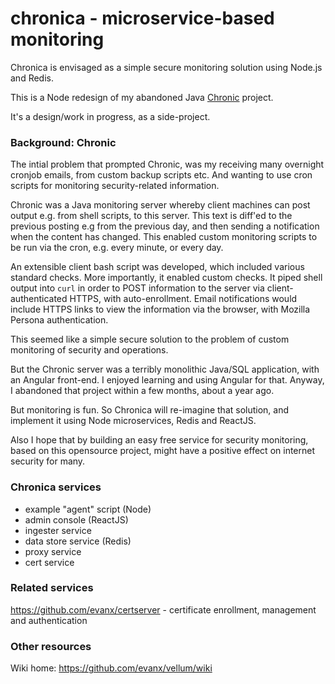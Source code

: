 
# chronica - microservice-based monitoring

Chronica is envisaged as a simple secure monitoring solution using Node.js and Redis.

This is a Node redesign of my abandoned Java <a href="https://github.com/evanx/chronic">Chronic</a> project.

It's a design/work in progress, as a side-project.
 

### Background: Chronic

The intial problem that prompted Chronic, was my receiving many overnight cronjob emails, from custom backup scripts etc. And wanting to use cron scripts for monitoring security-related information.

Chronic was a Java monitoring server whereby client machines can post output e.g. from shell scripts, to this server. This text is diff'ed to the previous posting e.g from the previous day, and then sending a notification when the content has changed. This enabled custom monitoring scripts to be run via the cron, e.g. every minute, or every day.

An extensible client bash script was developed, which included various standard checks. More importantly, it enabled custom checks. It piped shell output into `curl` in order to POST information to the server via client-authenticated HTTPS, with auto-enrollment. Email notifications would include HTTPS links to view the information via the browser, with Mozilla Persona authentication. 

This seemed like a simple secure solution to the problem of custom monitoring of security and operations.

But the Chronic server was a terribly monolithic Java/SQL application, with an Angular front-end. I enjoyed learning and using Angular for that. Anyway, I abandoned that project within a few months, about a year ago.

But monitoring is fun. So Chronica will re-imagine that solution, and implement it using Node microservices, Redis and ReactJS.

Also I hope that by building an easy free service for security monitoring, based on this opensource project, might have a positive effect on internet security for many.


### Chronica services

* example "agent" script (Node)
* admin console (ReactJS)
* ingester service
* data store service (Redis)
* proxy service
* cert service 


### Related services

https://github.com/evanx/certserver - certificate enrollment, management and authentication


### Other resources

Wiki home: https://github.com/evanx/vellum/wiki

